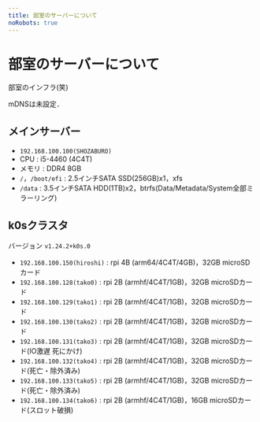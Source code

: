 ```yaml
---
title: 部室のサーバーについて
noRobots: true
---
```


# 部室のサーバーについて

部室のインフラ(笑)

mDNSは未設定．

## メインサーバー

- `192.168.100.100(SHOZABURO)`
- CPU : i5-4460 (4C4T)
- メモリ : DDR4 8GB
- `/`，`/boot/efi` : 2.5インチSATA SSD(256GB)x1，xfs
- `/data` : 3.5インチSATA HDD(1TB)x2，btrfs(Data/Metadata/System全部ミラーリング)

## k0sクラスタ

バージョン `v1.24.2+k0s.0`

- `192.168.100.150(hiroshi)` : rpi 4B (arm64/4C4T/4GB)，32GB microSDカード
- `192.168.100.128(tako0)` : rpi 2B (armhf/4C4T/1GB)，32GB microSDカード
- `192.168.100.129(tako1)` : rpi 2B (armhf/4C4T/1GB)，32GB microSDカード
- `192.168.100.130(tako2)` : rpi 2B (armhf/4C4T/1GB)，32GB microSDカード
- `192.168.100.131(tako3)` : rpi 2B (armhf/4C4T/1GB)，32GB microSDカード(IO激遅 死にかけ)
- `192.168.100.132(tako4)` : rpi 2B (armhf/4C4T/1GB)，32GB microSDカード(死亡・除外済み)
- `192.168.100.133(tako5)` : rpi 2B (armhf/4C4T/1GB)，32GB microSDカード(死亡・除外済み)
- `192.168.100.134(tako6)` : rpi 2B (armhf/4C4T/1GB)，16GB microSDカード(スロット破損)
